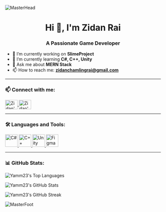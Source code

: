 <a style = "align-item:center">![MasterHead](https://media.tenor.com/ZlsejtGu7ckAAAAd/better-shuba-duck-pixel-shuba-duck.gif)</a>

<h1 align="center">Hi 👋, I'm Zidan Rai</h1>
<h3 align="center">A Passionate Game Developer</h3>


- 🔭 I’m currently working on **SlimeProject**
- 🌱 I’m currently learning **C#, C++, Unity**
- 💬 Ask me about **MERN Stack**
- 📫 How to reach me: **zidanchamlingrai@gmail.com**

---

### 📫 Connect with me:

<p align="left">
  <a href="https://www.linkedin.com/in/zidanrai/" target="blank">
    <img align="center" src="https://raw.githubusercontent.com/rahuldkjain/github-profile-readme-generator/master/src/images/icons/Social/linked-in-alt.svg" alt="Zidan's LinkedIn" height="30" width="40" />
  </a>
  <a href="https://www.instagram.com/zidanchamlingrai/?hl=en" target="blank">
    <img align="center" src="https://raw.githubusercontent.com/rahuldkjain/github-profile-readme-generator/master/src/images/icons/Social/instagram.svg" alt="Zidan's Instagram" height="30" width="40" />
  </a>
</p>

---

### 🛠️ Languages and Tools:

<p align="left">
  <!-- Languages -->
  <a href="https://www.w3.org/html/" target="_blank" rel="noreferrer">
    <img src="https://th.bing.com/th/id/OIP.BL6oak2CToFdSXpG2MYowwHaHa?rs=1&pid=ImgDetMain" alt="C#" width="40" height="40"/>
  </a>
  <a href="https://www.w3schools.com/css/" target="_blank" rel="noreferrer">
    <img src="https://w7.pngwing.com/pngs/46/626/png-transparent-c-logo-the-c-programming-language-computer-icons-computer-programming-source-code-programming-miscellaneous-template-blue.png" alt="C++" width="40" height="40"/>
  </a>
  <a href="https://developer.mozilla.org/en-US/docs/Web/JavaScript" target="_blank" rel="noreferrer">
    <img src="https://logos-world.net/wp-content/uploads/2021/11/Unity-Emblem.png" alt="Unity" width="40" height="40"/>
  </a>
  <a href="https://dart.dev" target="_blank" rel="noreferrer"> 
    <img src="https://brandslogos.com/wp-content/uploads/images/large/figma-logo.png" alt="Figma" width="40" height="40"/> 
  </a>
  </a>
</p>

---

### 📊 GitHub Stats:

<p>
  <img src="https://github-readme-stats.vercel.app/api/top-langs?username=Yamm23&show_icons=true&locale=en&layout=compact&theme=tokyonight" 
       alt="Yamm23's Top Languages" 
       style="display: block; margin: auto;" />
</p>

<p>
  <img src="https://github-readme-stats.vercel.app/api?username=Yamm23&show_icons=true&locale=en&theme=tokyonight" 
       alt="Yamm23's GitHub Stats" 
       style="display: block; margin: auto;" />
</p>

<p>
  <img src="https://github-readme-streak-stats.herokuapp.com/?user=Yamm23&theme=tokyonight" 
       alt="Yamm23's GitHub Streak" 
       style="display: block; margin: auto;" />
</p>




![MasterFoot](https://i.imgur.com/fdJFumd.gif)
